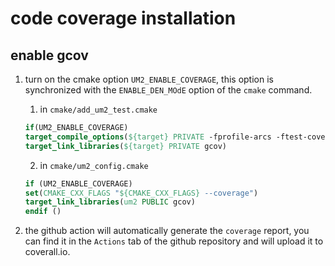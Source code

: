 # code coverage installation

## enable gcov

1. turn on the cmake option `UM2_ENABLE_COVERAGE`, this option is synchronized with the `ENABLE_DEN_MOdE` option of
   the `cmake` command.
    1. in `cmake/add_um2_test.cmake`
    ```cmake
    if(UM2_ENABLE_COVERAGE)
    target_compile_options(${target} PRIVATE -fprofile-arcs -ftest-coverage)
    target_link_libraries(${target} PRIVATE gcov)
    ```

    2. in `cmake/um2_config.cmake`
    ```cmake
    if (UM2_ENABLE_COVERAGE)
    set(CMAKE_CXX_FLAGS "${CMAKE_CXX_FLAGS} --coverage")
    target_link_libraries(um2 PUBLIC gcov)
    endif ()
    ```

2. the github action will automatically generate the `coverage` report, you can find it in the `Actions` tab of the
   github repository and will upload it to coverall.io.
    